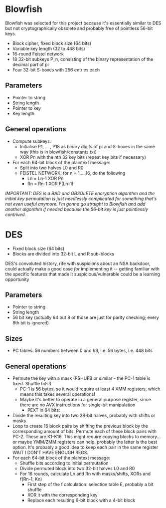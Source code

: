 # Blowfish

Blowfish was selected for this project because it's essentially similar to DES
but not cryptographically obsolete and probably free of pointless 56-bit keys.

- Block cipher, fixed block size (64 bits)
- Variable key length (32 to 448 bits)
- 16-round Feistel network
- 18 32-bit subkeys P_n, consisting of the binary representation of the decimal
  part of pi
- Four 32-bit S-boxes with 256 entries each

## Parameters

- Pointer to string
- String length
- Pointer to key
- Key length

## General operations

- Compute subkeys:
  - Initialise P1, ... , P18 as binary digits of pi and S-boxes in the same way
    (this is in blowfish/constants.txt)
  - XOR Pn with the nth 32 key bits (repeat key bits if necessary)
- For each 64-bit block of the plaintext message:
  - Split into two halves L0 and R0
  - FEISTEL NETWORK: for n = 1,...,16, do the following
    - Ln = Ln-1 XOR Pn
    - Rn = Rn-1 XOR F(Ln-1)

*IMPORTANT: DES is a BAD and OBSOLETE encryption algorithm and the initial key
permutation is just needlessly complicated for something that's not even useful
anymore. I'm gonna go straight to Blowfish and add another algorithm if needed
because the 56-bit key is just pointlessly contrived.*

# DES

- Fixed block size (64 bits)
- Blocks are divided into 32-bit L and R sub-blocks

DES's convoluted history, rife with suspicions about an NSA backdoor, could actually
make a good case *for* implementing it -- getting familiar with the specific features
that made it suspicious/vulnerable could be a learning opportunity

## Parameters

- Pointer to string
- String length
- 56 bit key (actually 64 but 8 of those are just for parity checking; every 8th bit
  is ignored)

## Sizes

- PC tables: 56 numbers between 0 and 63, i.e. 56 bytes, i.e. 448 bits

## General operations

- Permute the key with a mask (PSHUFB or similar - the PC-1 table is fixed.
  Shuffle bits!)
  - PC-1 is 56 bytes, so it would require at least 4 XMM registers, which means
    this takes several operations!
  - Maybe it's better to operate in a general purpose register, since there are
    no AVX instructions for single-bit manipulation
    - PEXT in 64 bits: 
- Divide the resulting key into two 28-bit halves, probably with shifts or masks
- Loop to create 16 block pairs by shifting the previous block by the corresponding
  amount of bits. Permute each of these block pairs with PC-2. These are K1-K16.
  This might require copying blocks to memory... or maybe YMM/ZMM
  registers can help, probably the latter is the best option. It's probably a good
  idea to keep each pair in the same register WAIT I DON'T HAVE ENOUGH REGS.
- For each 64-bit block of the plaintext message:
  - Shuffle bits according to initial permutation
  - Divide permuted block into two 32-bit halves L0 and R0
  - For 16 rounds, calculate Ln and Rn with masks/shifts, XORs and f(Rn-1, Kn)
    - First step of the f calculation: selection table E, probably a bit shuffle
    - XOR it with the corresponding key
    - Replace each resulting 6-bit block with a 4-bit block